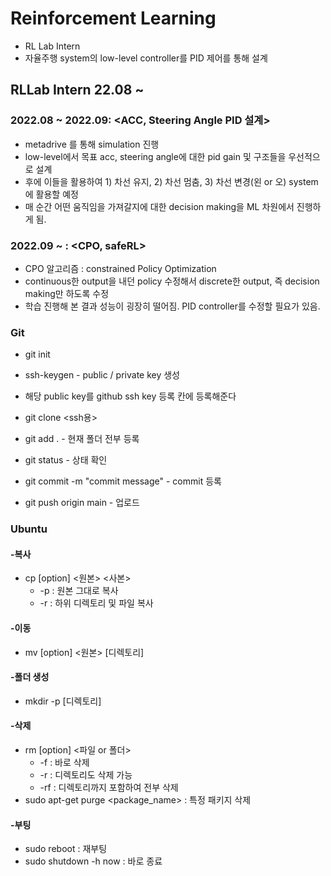 # Reinforcement Learning
- RL Lab Intern
- 자율주행 system의 low-level controller를 PID 제어를 통해 설계

## RLLab Intern 22.08 ~
### 2022.08 ~ 2022.09: <ACC, Steering Angle PID 설계>
* metadrive 를 통해 simulation 진행
* low-level에서 목표 acc, steering angle에 대한 pid gain 및 구조들을 우선적으로 설계
* 후에 이들을 활용하여 1) 차선 유지, 2) 차선 멈춤, 3) 차선 변경(왼 or 오) system에 활용할 예정
* 매 순간 어떤 움직임을 가져갈지에 대한 decision making을 ML 차원에서 진행하게 됨.

### 2022.09 ~ : <CPO, safeRL>
* CPO 알고리즘 : constrained Policy Optimization
* continuous한 output을 내던 policy 수정해서 discrete한 output, 즉 decision making만 하도록 수정
* 학습 진행해 본 결과 성능이 굉장히 떨어짐. PID controller를 수정할 필요가 있음.

### Git  
* git init
* ssh-keygen - public / private key 생성
* 해당 public key를 github ssh key 등록 칸에 등록해준다
* git clone <ssh용>

* git add . - 현재 폴더 전부 등록  
* git status - 상태 확인  
* git commit -m "commit message" - commit 등록  
* git push origin main - 업로드  

### Ubuntu  
#### -복사
* cp [option] <원본> <사본>  
  * -p : 원본 그대로 복사  
  * -r : 하위 디렉토리 및 파일 복사  
  
#### -이동
* mv [option] <원본> [디렉토리]  

#### -폴더 생성
* mkdir -p [디렉토리]  

#### -삭제
* rm [option] <파일 or 폴더>  
  * -f : 바로 삭제
  * -r : 디렉토리도 삭제 가능
  * -rf : 디렉토리까지 포함하여 전부 삭제
* sudo apt-get purge <package_name> : 특정 패키지 삭제

#### -부팅
* sudo reboot : 재부팅
* sudo shutdown -h now : 바로 종료
